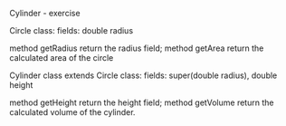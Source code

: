 Cylinder - exercise

Circle class:
fields: double radius

method getRadius return the radius field;
method getArea return the calculated area of the circle

Cylinder class extends Circle class:
fields: super(double radius), double height

method getHeight return the height field;
method getVolume return the calculated volume of the cylinder.